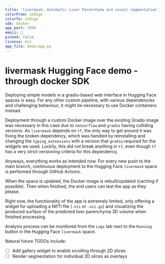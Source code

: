 ```yaml
---
title: 'livermask: Automatic Liver Parenchyma and vessel segmentation in CT'
colorFrom: indigo
colorTo: indigo
sdk: docker
app_port: 7860
emoji: 🚀
pinned: false
license: mit
app_file: demo/app.py
---
```


# livermask Hugging Face demo - through docker SDK

Deploying simple models in a gradio-based web interface in Hugging Face spaces is easy.
For any other custom pipeline, with various dependencies and challenging behaviour, it
might be necessary to use Docker containers instead.

Deployment through a custom Docker image over the existing Gradio image was
necessary in this case due to `tensorflow` and `gradio` having colliding
versions. As `livermask` depends on `tf`, the only way to get around it was
fixing the broken dependency, which was handled by reinstalling and changing
the `typing_extensions` with a version that `gradio` required for the widgets
we used. Luckily, this did not break anything in `tf`, even though `tf` has a
very strict versioning criteria for this dependency.

Anyways, everything works as intended now. For every new push to the main branch,
continuous deployment to the Hugging Face `livermask` space is performed through
GitHub Actions.

When the space is updated, the Docker image is rebuilt/updated (caching if possible).
Then when finished, the end users can test the app as they please.

Right now, the functionality of the app is extremely limited, only offering a widget
for uploading a NIfTI file (`.nii` or `.nii.gz`) and visualizing the produced surface
of the predicted liver parenchyma 3D volume when finished processing.

Analysis process can be monitored from the `Logs` tab next to the `Running` button
in the Hugging Face `livermask` space.

Natural future TODOs include:
- [ ] Add gallery widget to enable scrolling through 2D slices
- [ ] Render segmentation for individual 2D slices as overlays

